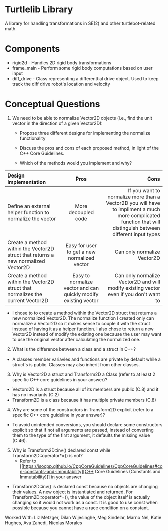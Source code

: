 # Turtlelib Library
A library for handling transformations in SE(2) and other turtlebot-related math.

# Components
- rigid2d - Handles 2D rigid body transformations
- frame_main - Perform some rigid body computations based on user input
- diff_drive - Class representing a differenttial drive object. Used to keep track the diff drive robot's location
and velocity

# Conceptual Questions
1. We need to be able to normalize Vector2D objects (i.e., find the unit vector in the direction of a given Vector2D):
   - Propose three different designs for implementing the normalize functionality

   - Discuss the pros and cons of each proposed method, in light of the C++ Core Guidelines.

   - Which of the methods would you implement and why?

| Design Implementation      | Pros | Cons     |
| :---        |    :----:   |          ---: |
| Define an external helper function to normalize the vector      | More decoupled code       | If you want to normalize more than a Vector2D you will have to impliment a much more complicated function that will distinguish between different input types   |
| Create a method within the Vector2D struct that returns a new normalized Vector2D   | Easy for user to get a new normalized vector        | Can only normalize Vector2D      |
| Create a method within the Vector2D struct that normalizes the current Vector2D   | Easy to normalize vector and can quickly modify existing vector        | Can only normalize Vector2D and will modify existing vector even if you don't want to      |

* I chose to to create a method within the Vector2D struct that returns a new normalized Vector2D.
The normalize function I created only can normalize a Vector2D so it makes sense to couple it with 
the struct instead of having it as a helper function. I also chose to return a new Vector2D instead 
of modify the existing one because the user may want to use the original vector after calculating
the normalized one.



2. What is the difference between a class and a struct in C++?
* A classes member variavles and functions are private by default while a struct's is public. Classes
may also inherit from other classes.



3. Why is Vector2D a struct and Transform2D a Class (refer to at least 2 specific C++ core guidelines in your answer)?
* Vectord2D is a struct because all of its members are public (C.8) and it has no invariants (C.2)
* Transform2D is a class because it has multiple private members (C.8)



4. Why are some of the constructors in Transform2D explicit (refer to a specific C++ core guideline in your answer)?
* To avoid unintended conversions, you should declare some constructors explicit so that if not all 
arguments are passed, instead of converting them to the type of the first argument, it defaults the
missing value (C.46).



5. Why is Transform2D::inv() declared const while Transform2D::operator*=() is not?
   - Refer to [[https://isocpp.github.io/CppCoreGuidelines/CppCoreGuidelines#con-constants-and-immutability][C++ Core Guidelines (Constants and Immutability)]] in your answer
* Transform2D::inv() is declared const because no objects are changing their values. A new object is
instantiated and returned. For Transform2D::operator*=(), the value of the object itself is actually
changing so it would not work as a const. It is good to use const when possible because you cannot
have a race condition on a constant.

Worked With: Liz Metzger, Dilan Wijesinghe, Meg Sindelar, Marno Nel, Katie Hughes, Ava Zahedi, Nicolas Morales